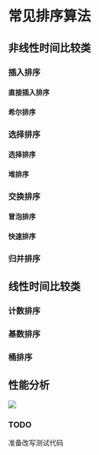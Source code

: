 # 常见排序算法
## 非线性时间比较类
### 插入排序
#### 直接插入排序
#### 希尔排序
### 选择排序
#### 选择排序
#### 堆排序
### 交换排序
#### 冒泡排序
#### 快速排序
### 归并排序
## 线性时间比较类
### 计数排序
### 基数排序
### 桶排序

## 性能分析
![](https://typoracole.oss-cn-guangzhou.aliyuncs.com/blogimage-master/blogimage-master/https_/gitee.com/zheng-guijun/blogimage/202201122059726.png)
### TODO
准备改写测试代码